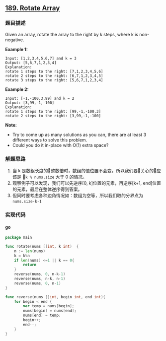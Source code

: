 ## [189. Rotate Array](https://leetcode.com/problems/rotate-array/)

### 题目描述
Given an array, rotate the array to the right by k steps, where k is non-negative.

**Example 1:**
```
Input: [1,2,3,4,5,6,7] and k = 3
Output: [5,6,7,1,2,3,4]
Explanation:
rotate 1 steps to the right: [7,1,2,3,4,5,6]
rotate 2 steps to the right: [6,7,1,2,3,4,5]
rotate 3 steps to the right: [5,6,7,1,2,3,4]
```
**Example 2:**
```
Input: [-1,-100,3,99] and k = 2
Output: [3,99,-1,-100]
Explanation: 
rotate 1 steps to the right: [99,-1,-100,3]
rotate 2 steps to the right: [3,99,-1,-100]
```
**Note:**

* Try to come up as many solutions as you can, there are at least 3 different ways to solve this problem.
* Could you do it in-place with O(1) extra space?

### 解题思路
1. 当 k 是数组长度的整数倍时，数组的值位置不会变，所以我们要关心的应该是 `k % nums.size` 大于 0 的情况。
2.  观察例子可以发现，我们可以先逆序[0, k]位置的元素，再逆序[k+1, end]位置的元素，最后在整体逆序得到答案。
3. 但同时要考虑各种边角情况如：数组为空等，所以我们取的分界点为 `nums.size-k-1`

### 实现代码

#### go
```go
package main

func rotate(nums []int, k int)  {
    n := len(nums)
    k = k%n
    if len(nums) <=1 || k == 0{
        return
    }
    reverse(nums, 0, n-k-1)
    reverse(nums, n-k, n-1)
    reverse(nums, 0, n-1)
}

func reverse(nums []int, begin int, end int){
    for begin < end {
        var temp = nums[begin];
        nums[begin] = nums[end];
        nums[end] = temp;
        begin++;
        end--;
    }
}
```